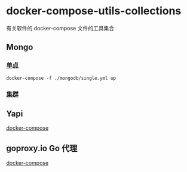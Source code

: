 # docker-compose-utils-collections

有关软件的 docker-compose 文件的工具集合

## Mongo

### [单点](./mongodb/single.yml)

`docker-compose -f ./mongodb/single.yml up`

### [集群](./mongodb/cluseter.yml)

## Yapi

[docker-compose](./yapi/docker-compose.yml)

## goproxy.io Go 代理

[docker-compose](./goproxy.io/docker-compose.yaml)
